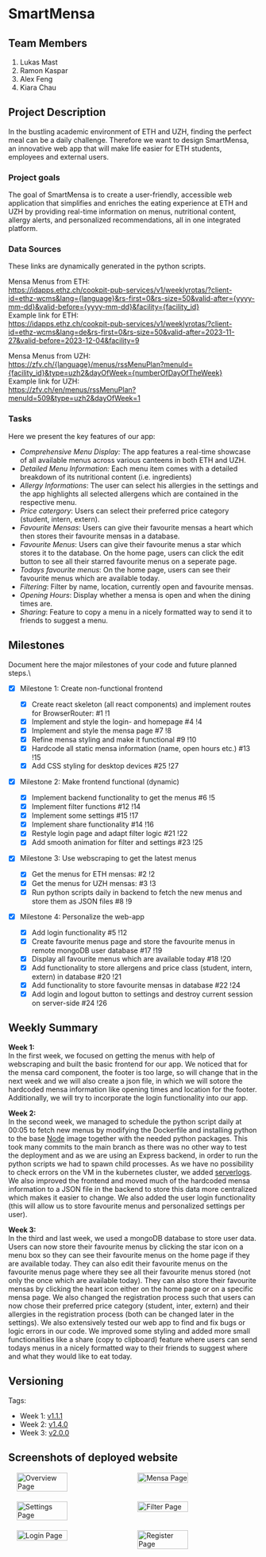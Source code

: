 # SmartMensa

## Team Members

1. Lukas Mast
2. Ramon Kaspar
3. Alex Feng
4. Kiara Chau

## Project Description

In the bustling academic environment of ETH and UZH, finding the perfect meal can be a daily challenge. Therefore we want to design SmartMensa, an innovative web app that will make life easier for ETH students, employees and external users.

### Project goals

The goal of SmartMensa is to create a user-friendly, accessible web application that simplifies and enriches the eating experience at ETH and UZH by providing real-time information on menus, nutritional content, allergy alerts, and personalized recommendations, all in one integrated platform.

### Data Sources

These links are dynamically generated in the python scripts.

Mensa Menus from ETH: \
https://idapps.ethz.ch/cookpit-pub-services/v1/weeklyrotas/?client-id=ethz-wcms&lang={language}&rs-first=0&rs-size=50&valid-after={yyyy-mm-dd}&valid-before={yyyy-mm-dd}&facility={facility_id} \
Example link for ETH: \
https://idapps.ethz.ch/cookpit-pub-services/v1/weeklyrotas/?client-id=ethz-wcms&lang=de&rs-first=0&rs-size=50&valid-after=2023-11-27&valid-before=2023-12-04&facility=9

Mensa Menus from UZH: \
https://zfv.ch/{language}/menus/rssMenuPlan?menuId={facility_id}&type=uzh2&dayOfWeek={numberOfDayOfTheWeek} \
Example link for UZH: \
https://zfv.ch/en/menus/rssMenuPlan?menuId=509&type=uzh2&dayOfWeek=1

### Tasks

Here we present the key features of our app:

- _Comprehensive Menu Display:_ The app features a real-time showcase of all available menus across various canteens in both ETH and UZH.
- _Detailed Menu Information:_ Each menu item comes with a detailed breakdown of its nutritional content (i.e. ingredients)
- _Allergy Informations_: The user can select his allergies in the settings and the app highlights all selected allergens which are contained in the respective menu.
- _Price catergory_: Users can select their preferred price category (student, intern, extern).
- _Favourite Mensas_: Users can give their favourite mensas a heart which then stores their favourite mensas in a database.
- _Favourite Menus_: Users can give their favourite menus a star which stores it to the database. On the home page, users can click the edit button to see all their starred favourite menus on a seperate page.
- _Todays favourite menus_: On the home page, users can see their favourite menus which are available today.
- _Filtering_: Filter by name, location, currently open and favourite mensas.
- _Opening Hours_: Display whether a mensa is open and when the dining times are.
- _Sharing_: Feature to copy a menu in a nicely formatted way to send it to friends to suggest a menu.

## Milestones

Document here the major milestones of your code and future planned steps.\

- [x] Milestone 1: Create non-functional frontend

  - [x] Create react skeleton (all react components) and implement routes for BrowserRouter: #1 !1
  - [x] Implement and style the login- and homepage #4 !4
  - [x] Implement and style the mensa page #7 !8
  - [x] Refine mensa styling and make it functional #9 !10
  - [x] Hardcode all static mensa information (name, open hours etc.) #13 !15
  - [x] Add CSS styling for desktop devices #25 !27

- [x] Milestone 2: Make frontend functional (dynamic)

  - [x] Implement backend functionality to get the menus #6 !5
  - [x] Implement filter functions #12 !14
  - [x] Implement some settings #15 !17
  - [x] Implement share functionality #14 !16
  - [x] Restyle login page and adapt filter logic #21 !22
  - [x] Add smooth animation for filter and settings #23 !25

- [x] Milestone 3: Use webscraping to get the latest menus

  - [x] Get the menus for ETH mensas: #2 !2
  - [x] Get the menus for UZH mensas: #3 !3
  - [x] Run python scripts daily in backend to fetch the new menus and store them as JSON files #8 !9

- [x] Milestone 4: Personalize the web-app
  - [x] Add login functionality #5 !12
  - [x] Create favourite menus page and store the favourite menus in remote mongoDB user database #17 !19
  - [x] Display all favourite menus which are available today #18 !20
  - [x] Add functionality to store allergens and price class (student, intern, extern) in database #20 !21
  - [x] Add functionality to store favourite mensas in database #22 !24
  - [x] Add login and logout button to settings and destroy current session on server-side #24 !26

## Weekly Summary

**Week 1:**\
In the first week, we focused on getting the menus with help of webscraping and built the basic frontend for our app. We noticed that for the mensa card component, the footer is too large, so will change that in the next week and we will also create a json file, in which we will sotore the hardcoded mensa information like opening times and location for the footer. Additionally, we will try to incorporate the login functionality into our app.

**Week 2:**\
In the second week, we managed to schedule the python script daily at 00:05 to fetch new menus by modifying the Dockerfile and installing python to the base [Node](https://hub.docker.com/_/node/) image together with the needed python packages. This took many commits to the main branch as there was no other way to test the deployment and as we are using an Express backend, in order to run the python scripts we had to spawn child processes. As we have no possibility to check errors on the VM in the kubernetes cluster, we added [serverlogs](http://lumast-project-express.course-fwe-2023.isginf.ch/serverlogs). We also improved the frontend and moved much of the hardcoded mensa information to a JSON file in the backend to store this data more centralized which makes it easier to change. We also added the user login functionality (this will allow us to store favourite menus and personalized settings per user).

**Week 3:**\
In the third and last week, we used a mongoDB database to store user data. Users can now store their favourite menus by clicking the star icon on a menu box so they can see their favourite menus on the home page if they are available today. They can also edit their favourite menus on the favourite menus page where they see all their favourite menus stored (not only the once which are available today). They can also store their favourite mensas by clicking the heart icon either on the home page or on a specific mensa page. We also changed the registration process such that users can now chose their preferred price category (student, inter, extern) and their allergies in the registration process (both can be changed later in the settings). We also extensively tested our web app to find and fix bugs or logic errors in our code. We improved some styling and added more small functionalities like a share (copy to clipboard) feature where users can send todays menus in a nicely formatted way to their friends to suggest where and what they would like to eat today.

## Versioning

Tags:

- Week 1: [v1.1.1](https://gitlab.inf.ethz.ch/course-fwe2023/students/project/express/lumast_project_express/-/tags/v1.1.1)
- Week 2: [v1.4.0](https://gitlab.inf.ethz.ch/course-fwe2023/students/project/express/lumast_project_express/-/tags/v1.4.0)
- Week 3: [v2.0.0](https://gitlab.inf.ethz.ch/course-fwe2023/students/project/express/lumast_project_express/-/tags/v2.0.0)

## Screenshots of deployed website

<div style="display: flex; justify-content: space-evenly; margin-bottom: 20px;">
  <img src="images/overview-page.png" alt="Overview Page" style="width: 45%;">
  <img src="images/mensa-page.png" alt="Mensa Page" style="width: 45%;">
</div>

<div style="display: flex; justify-content: space-evenly; margin-bottom: 20px;">
  <img src="images/settings-page.png" alt="Settings Page" style="width: 45%;">
  <img src="images/filter-page.png" alt="Filter Page" style="width: 45%;">
</div>

<div style="display: flex; justify-content: space-evenly; margin-bottom: 20px;">
  <img src="images/login-page.png" alt="Login Page" style="width: 45%;">
  <img src="images/register-page.png" alt="Register Page" style="width: 45%;">
</div>
